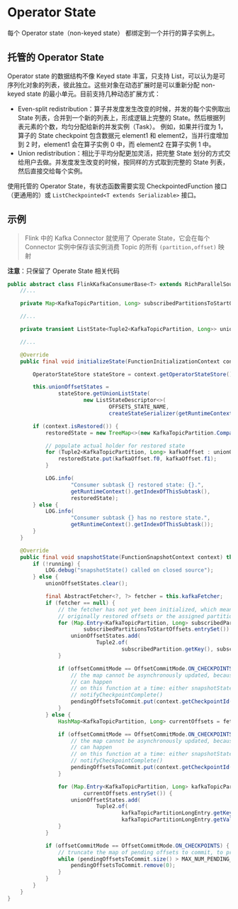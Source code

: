 # Operator State

每个 Operator state（non-keyed state） 都绑定到一个并行的算子实例上。

## 托管的 Operator State

Operator state 的数据结构不像 Keyed state 丰富，只支持 List，可以认为是可序列化对象的列表，彼此独立。这些对象在动态扩展时是可以重新分配 non-keyed state 的最小单元。目前支持几种动态扩展方式：

- Even-split redistribution：算子并发度发生改变的时候，并发的每个实例取出 State 列表，合并到一个新的列表上，形成逻辑上完整的 State。然后根据列表元素的个数，均匀分配给新的并发实例（Task）。
    例如，如果并行度为 1，算子的 State checkpoint 包含数据元 element1 和 element2，当并行度增加到 2 时，element1 会在算子实例 0 中，而 element2 在算子实例 1 中。
- Union redistribution：相比于平均分配更加灵活，把完整 State 划分的方式交给用户去做。并发度发生改变的时候，按同样的方式取到完整的 State 列表，然后直接交给每个实例。

使用托管的 Operator State，有状态函数需要实现 CheckpointedFunction 接口（更通用的）或 `ListCheckpointed<T extends Serializable>` 接口。

## 示例

> Flink 中的 Kafka Connector 就使用了 Operate State，它会在每个 Connector 实例中保存该实例消费 Topic 的所有 `(partition,offset)` 映射

**注意**：只保留了 Operate State 相关代码

```java
public abstract class FlinkKafkaConsumerBase<T> extends RichParallelSourceFunction<T> implements CheckpointListener, ResultTypeQueryable<T>, CheckpointedFunction {
    //...

    private Map<KafkaTopicPartition, Long> subscribedPartitionsToStartOffsets;

    //...

    private transient ListState<Tuple2<KafkaTopicPartition, Long>> unionOffsetStates;

    //...

    @Override
    public final void initializeState(FunctionInitializationContext context) throws Exception {

        OperatorStateStore stateStore = context.getOperatorStateStore();

        this.unionOffsetStates =
                stateStore.getUnionListState(
                        new ListStateDescriptor<>(
                                OFFSETS_STATE_NAME,
                                createStateSerializer(getRuntimeContext().getExecutionConfig())));

        if (context.isRestored()) {
            restoredState = new TreeMap<>(new KafkaTopicPartition.Comparator());

            // populate actual holder for restored state
            for (Tuple2<KafkaTopicPartition, Long> kafkaOffset : unionOffsetStates.get()) {
                restoredState.put(kafkaOffset.f0, kafkaOffset.f1);
            }

            LOG.info(
                    "Consumer subtask {} restored state: {}.",
                    getRuntimeContext().getIndexOfThisSubtask(),
                    restoredState);
        } else {
            LOG.info(
                    "Consumer subtask {} has no restore state.",
                    getRuntimeContext().getIndexOfThisSubtask());
        }
    }

    @Override
    public final void snapshotState(FunctionSnapshotContext context) throws Exception {
        if (!running) {
            LOG.debug("snapshotState() called on closed source");
        } else {
            unionOffsetStates.clear();

            final AbstractFetcher<?, ?> fetcher = this.kafkaFetcher;
            if (fetcher == null) {
                // the fetcher has not yet been initialized, which means we need to return the
                // originally restored offsets or the assigned partitions
                for (Map.Entry<KafkaTopicPartition, Long> subscribedPartition :
                        subscribedPartitionsToStartOffsets.entrySet()) {
                    unionOffsetStates.add(
                            Tuple2.of(
                                    subscribedPartition.getKey(), subscribedPartition.getValue()));
                }

                if (offsetCommitMode == OffsetCommitMode.ON_CHECKPOINTS) {
                    // the map cannot be asynchronously updated, because only one checkpoint call
                    // can happen
                    // on this function at a time: either snapshotState() or
                    // notifyCheckpointComplete()
                    pendingOffsetsToCommit.put(context.getCheckpointId(), restoredState);
                }
            } else {
                HashMap<KafkaTopicPartition, Long> currentOffsets = fetcher.snapshotCurrentState();

                if (offsetCommitMode == OffsetCommitMode.ON_CHECKPOINTS) {
                    // the map cannot be asynchronously updated, because only one checkpoint call
                    // can happen
                    // on this function at a time: either snapshotState() or
                    // notifyCheckpointComplete()
                    pendingOffsetsToCommit.put(context.getCheckpointId(), currentOffsets);
                }

                for (Map.Entry<KafkaTopicPartition, Long> kafkaTopicPartitionLongEntry :
                        currentOffsets.entrySet()) {
                    unionOffsetStates.add(
                            Tuple2.of(
                                    kafkaTopicPartitionLongEntry.getKey(),
                                    kafkaTopicPartitionLongEntry.getValue()));
                }
            }

            if (offsetCommitMode == OffsetCommitMode.ON_CHECKPOINTS) {
                // truncate the map of pending offsets to commit, to prevent infinite growth
                while (pendingOffsetsToCommit.size() > MAX_NUM_PENDING_CHECKPOINTS) {
                    pendingOffsetsToCommit.remove(0);
                }
            }
        }
    }
}
```